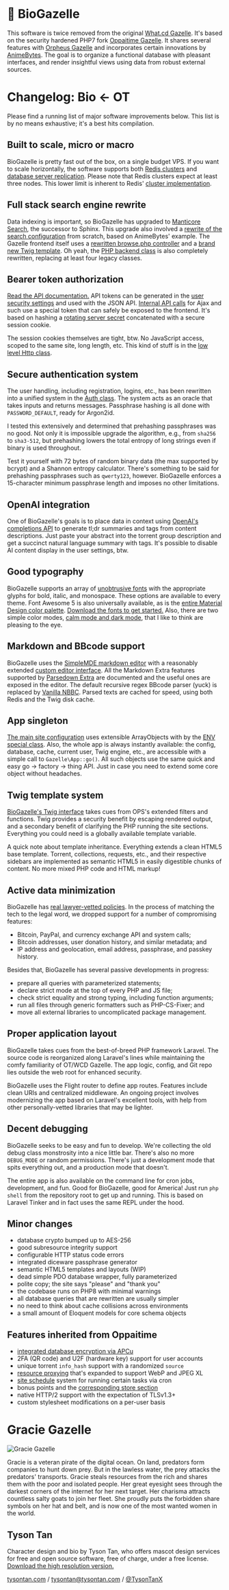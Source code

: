 # 🧪 BioGazelle

This software is twice removed from the original
[What.cd Gazelle](https://github.com/WhatCD/Gazelle).
It's based on the security hardened PHP7 fork
[Oppaitime Gazelle](https://github.com/biotorrents/oppaiMirror).
It shares several features with
[Orpheus Gazelle](https://github.com/OPSnet/Gazelle)
and incorporates certain innovations by
[AnimeBytes](https://github.com/anniemaybytes).
The goal is to organize a functional database with pleasant interfaces,
and render insightful views using data from robust external sources.

# Changelog: Bio ← OT

Please find a running list of major software improvements below.
This list is by no means exhaustive; it's a best hits compilation.

## Built to scale, micro or macro

BioGazelle is pretty fast out of the box, on a single budget VPS.
If you want to scale horizontally, the software supports both
[Redis clusters](app/Cache.php) and
[database server replication](app/Database.php).
Please note that Redis clusters expect at least three nodes.
This lower limit is inherent to Redis'
[cluster implementation](https://redis.io/docs/management/scaling/).

## Full stack search engine rewrite

Data indexing is important, so BioGazelle has upgraded to
[Manticore Search](https://manticoresearch.com),
the successor to Sphinx.
This upgrade also involved a
[rewrite of the search configuration](utilities/config/manticore.conf)
from scratch, based on AnimeBytes' example.
The Gazelle frontend itself uses a
[rewritten browse.php controller](sections/torrents/browse.php) and a
[brand new Twig template](templates/torrents/search.twig).
Oh yeah, the
[PHP backend class](app/Manticore.php)
is also completely rewritten, replacing at least four legacy classes.

## Bearer token authorization

[Read the API documentation.](https://docs.torrents.bio)
API tokens can be generated in the
[user security settings](sections/user/token.php)
and used with the JSON API.
[Internal API calls](app/API/Internal.php)
for Ajax and such use a special token that can safely be exposed to the frontend.
It's based on hashing a
[rotating server secret](crontab/siteApiSecret.php)
concatenated with a secure session cookie.

The session cookies themselves are tight, btw.
No JavaScript access, scoped to the same site, long length, etc.
This kind of stuff is in the
[low level Http class](app/Http.php).

## Secure authentication system

The user handling, including registration, logins, etc.,
has been rewritten into a unified system in the
[Auth class](app/Auth.php).
The system acts as an oracle that takes inputs and returns messages.
Passphrase hashing is all done with `PASSWORD_DEFAULT`, ready for Argon2id.

I tested this extensively and determined that prehashing passphrases was no good.
Not only it is impossible upgrade the algorithm, e.g., from `sha256` to `sha3-512`,
but prehashing lowers the total entropy of long strings even if binary is used throughout.

Test it yourself with 72 bytes of random binary data (the max supported by bcrypt) and a Shannon entropy calculator.
There's something to be said for prehashing passphrases such as `qwerty123`, however.
BioGazelle enforces a 15-character minimum passphrase length and imposes no other limitations.

## OpenAI integration

One of BioGazelle's goals is to place data in context using
[OpenAI's completions API](app/OpenAI.php)
to generate tl;dr summaries and tags from content descriptions.
Just paste your abstract into the torrent group description
and get a succinct natural language summary with tags.
It's possible to disable AI content display in the user settings, btw.

## Good typography

BioGazelle supports an array of
[unobtrusive fonts](resources/scss/assets/fonts.scss)
with the appropriate glyphs for bold, italic, and monospace.
These options are available to every theme.
Font Awesome 5 is also universally available, as is the
[entire Material Design color palette](resources/scss/assets/colors.scss).
[Download the fonts to get started.](https://torrents.bio/fonts.tgz)
Also, there are two simple color modes,
[calm mode and dark mode](resources/scss/global/colors.scss),
that I like to think are pleasing to the eye.

## Markdown and BBcode support

BioGazelle uses the
[SimpleMDE markdown editor](https://simplemde.com)
with a reasonably extended
[custom editor interface](templates/_base/textarea.twig).
All the Markdown Extra features supported by
[Parsedown Extra](https://github.com/erusev/parsedown-extra)
are documented and the useful ones are exposed in the editor.
The default recursive regex BBcode parser (yuck) is replaced by
[Vanilla NBBC](https://github.com/vanilla/nbbc).
Parsed texts are cached for speed, using both Redis and the Twig disk cache.

## App singleton

[The main site configuration](config/public.php)
uses extensible ArrayObjects with by the
[ENV special class](app/ENV.php).
Also, the whole app is always instantly available:
the config, database, cache, current user, Twig engine, etc.,
are accessible with a simple call to `Gazelle\App::go()`.
All such objects use the same quick and easy go → factory → thing API.
Just in case you need to extend some core object without headaches.

## Twig template system

[BioGazelle's Twig interface](app/Twig.php)
takes cues from OPS's extended filters and functions.
Twig provides a security benefit by escaping rendered output,
and a secondary benefit of clarifying the PHP running the site sections.
Everything you could need is a globally available template variable.

A quick note about template inheritance.
Everything extends a clean HTML5 base template.
Torrent, collections, requests, etc., and their respective sidebars
are implemented as semantic HTML5 in easily digestible chunks of content.
No more mixed PHP code and HTML markup!

## Active data minimization

BioGazelle has
[real lawyer-vetted policies](templates/siteText/legal).
In the process of matching the tech to the legal word,
we dropped support for a number of compromising features:

- Bitcoin, PayPal, and currency exchange API and system calls;
- Bitcoin addresses, user donation history, and similar metadata; and
- IP address and geolocation, email address, passphrase, and passkey history.

Besides that, BioGazelle has several passive developments in progress:

- prepare all queries with parameterized statements;
- declare strict mode at the top of every PHP and JS file;
- check strict equality and strong typing, including function arguments;
- run all files through generic formatters such as PHP-CS-Fixer; and
- move all external libraries to uncomplicated package management.

## Proper application layout

BioGazelle takes cues from the best-of-breed PHP framework Laravel.
The source code is reorganized along Laravel's lines while maintaining the comfy familiarity of OT/WCD Gazelle.
The app logic, config, and Git repo lies outside the web root for enhanced security.

BioGazelle uses the Flight router to define app routes.
Features include clean URIs and centralized middleware.
An ongoing project involves modernizing the app based on Laravel's excellent tools,
with help from other personally-vetted libraries that may be lighter.

## Decent debugging

BioGazelle seeks to be easy and fun to develop.
We're collecting the old debug class monstrosity into a nice little bar.
There's also no more `DEBUG_MODE` or random permissions.
There's just a development mode that spits everything out, and a production mode that doesn't.

The entire app is also available on the command line for cron jobs, development, and fun.
Good for BioGazelle, good for America!
Just run `php shell` from the repository root to get up and running.
This is based on Laravel Tinker and in fact uses the same REPL under the hood.

## Minor changes

- database crypto bumped up to AES-256
- good subresource integrity support
- configurable HTTP status code errors
- integrated diceware passphrase generator
- semantic HTML5 templates and layouts (WIP)
- dead simple PDO database wrapper, fully parameterized
- polite copy; the site says "please" and "thank you"
- the codebase runs on PHP8 with minimal warnings
- all database queries that are rewritten are usually simpler
- no need to think about cache collisions across environments
- a small amount of Eloquent models for core schema objects

## Features inherited from Oppaitime

- [integrated database encryption via APCu](app/Crypto.php)
- 2FA (QR code) and U2F (hardware key) support for user accounts
- unique torrent `info_hash` support with a randomized `source`
- [resource proxying](https://github.com/biotorrents/image-host) that's expanded to support WebP and JPEG XL
- [site schedule](sections/schedule) system for running certain tasks via cron
- bonus points and the [corresponding store section](sections/store)
- native HTTP/2 support with the expectation of TLSv1.3+
- custom stylesheet modifications on a per-user basis

# Gracie Gazelle

![Gracie Gazelle](public/images/mascot.png)

Gracie is a veteran pirate of the digital ocean.
On land, predators form companies to hunt down prey.
But in the lawless water, the prey attacks the predators' transports.
Gracie steals resources from the rich and shares them with the poor and isolated people.
Her great eyesight sees through the darkest corners of the internet for her next target.
Her charisma attracts countless salty goats to join her fleet.
She proudly puts the forbidden share symbols on her hat and belt, and is now one of the most wanted women in the world.

## Tyson Tan

Character design and bio by Tyson Tan, who offers mascot design services for free and open source software, free of charge, under a free license.
[Download the high resolution version.](public/images/mascotFullVersion.png)

[tysontan.com](https://tysontan.com) / <tysontan@tysontan.com> / [@TysonTanX](https://twitter.com/tysontanx)
